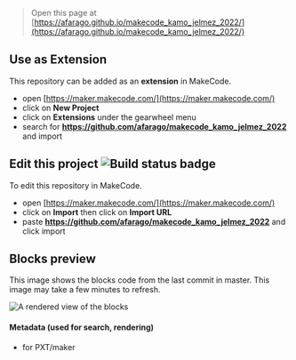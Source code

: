 
> Open this page at [https://afarago.github.io/makecode_kamo_jelmez_2022/](https://afarago.github.io/makecode_kamo_jelmez_2022/)

## Use as Extension

This repository can be added as an **extension** in MakeCode.

* open [https://maker.makecode.com/](https://maker.makecode.com/)
* click on **New Project**
* click on **Extensions** under the gearwheel menu
* search for **https://github.com/afarago/makecode_kamo_jelmez_2022** and import

## Edit this project ![Build status badge](https://github.com/afarago/makecode_kamo_jelmez_2022/workflows/MakeCode/badge.svg)

To edit this repository in MakeCode.

* open [https://maker.makecode.com/](https://maker.makecode.com/)
* click on **Import** then click on **Import URL**
* paste **https://github.com/afarago/makecode_kamo_jelmez_2022** and click import

## Blocks preview

This image shows the blocks code from the last commit in master.
This image may take a few minutes to refresh.

![A rendered view of the blocks](https://github.com/afarago/makecode_kamo_jelmez_2022/raw/master/.github/makecode/blocks.png)

#### Metadata (used for search, rendering)

* for PXT/maker
<script src="https://makecode.com/gh-pages-embed.js"></script><script>makeCodeRender("{{ site.makecode.home_url }}", "{{ site.github.owner_name }}/{{ site.github.repository_name }}");</script>
